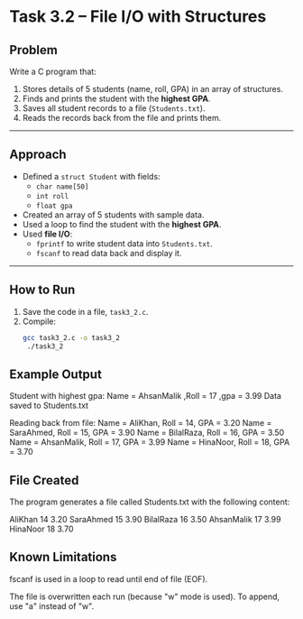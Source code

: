 # Task 3.2 – File I/O with Structures

## Problem
Write a C program that:
1. Stores details of 5 students (name, roll, GPA) in an array of structures.
2. Finds and prints the student with the **highest GPA**.
3. Saves all student records to a file (`Students.txt`).
4. Reads the records back from the file and prints them.

---

## Approach
- Defined a `struct Student` with fields:
  - `char name[50]`
  - `int roll`
  - `float gpa`
- Created an array of 5 students with sample data.
- Used a loop to find the student with the **highest GPA**.
- Used **file I/O**:
  - `fprintf` to write student data into `Students.txt`.
  - `fscanf` to read data back and display it.

---

## How to Run
1. Save the code in a file, `task3_2.c`.
2. Compile:
   ```bash
   gcc task3_2.c -o task3_2
    ./task3_2

## Example Output
Student with highest gpa:
Name = AhsanMalik ,Roll = 17 ,gpa = 3.99
Data saved to Students.txt

Reading back from file:
Name = AliKhan, Roll = 14, GPA = 3.20
Name = SaraAhmed, Roll = 15, GPA = 3.90
Name = BilalRaza, Roll = 16, GPA = 3.50
Name = AhsanMalik, Roll = 17, GPA = 3.99
Name = HinaNoor, Roll = 18, GPA = 3.70

## File Created

The program generates a file called Students.txt with the following content:

AliKhan 14 3.20
SaraAhmed 15 3.90
BilalRaza 16 3.50
AhsanMalik 17 3.99
HinaNoor 18 3.70

## Known Limitations
fscanf is used in a loop to read until end of file (EOF).

The file is overwritten each run (because "w" mode is used).
To append, use "a" instead of "w".